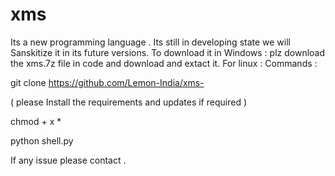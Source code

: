 # xms
Its a new programming language . Its still in developing state we will Sanskitize it in its future versions.
To download it in Windows : 
plz download the xms.7z file in code and download and extact it.
For linux :
Commands :

git clone https://github.com/Lemon-India/xms-

( please Install the requirements and updates if required )

chmod + x *

python shell.py

If any issue please contact .
